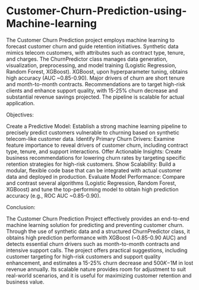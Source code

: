 # Customer-Churn-Prediction-using-Machine-learning
The Customer Churn Prediction project employs machine learning to forecast customer churn and guide retention initiatives. Synthetic data mimics telecom customers, with attributes such as contract type, tenure, and charges. The ChurnPredictor class manages data generation, visualization, preprocessing, and model training (Logistic Regression, Random Forest, XGBoost). XGBoost, upon hyperparameter tuning, obtains high accuracy (AUC ~0.85-0.90). Major drivers of churn are short tenure and month-to-month contracts. Recommendations are to target high-risk clients and enhance support quality, with 15-25% churn decrease and substantial revenue savings projected. The pipeline is scalable for actual application.

Objectives:

Create a Predictive Model: Establish a strong machine learning pipeline to precisely predict customers vulnerable to churning based on synthetic telecom-like customer data.
Identify Primary Churn Drivers: Examine feature importance to reveal drivers of customer churn, including contract type, tenure, and support interactions.
Offer Actionable Insights: Create business recommendations for lowering churn rates by targeting specific retention strategies for high-risk customers.
Show Scalability: Build a modular, flexible code base that can be integrated with actual customer data and deployed in production.
Evaluate Model Performance: Compare and contrast several algorithms (Logistic Regression, Random Forest, XGBoost) and tune the top-performing model to obtain high prediction accuracy (e.g., ROC AUC ~0.85-0.90).

Conclusion:

The Customer Churn Prediction Project effectively provides an end-to-end machine learning solution for predicting and preventing customer churn. Through the use of synthetic data and a structured ChurnPredictor class, it obtains high prediction performance with XGBoost (~0.85-0.90 AUC) and detects essential churn drivers such as month-to-month contracts and intensive support calls. The project offers practical suggestions, including customer targeting for high-risk customers and support quality enhancement, and estimates a 15-25% churn decrease and $500K-$1M in lost revenue annually. Its scalable nature provides room for adjustment to suit real-world scenarios, and it is useful for maximizing customer retention and business value.

